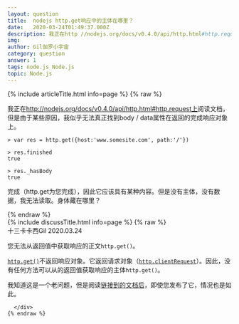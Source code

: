 ```yaml
---
layout: question
title:  nodejs http.get响应中的主体在哪里？
date:   2020-03-24T01:49:37.000Z
description: 我正在http //nodejs.org/docs/v0.4.0/api/http.html#http.request上阅读文档，但是由于某些原因，我似乎...
img: 
author: Gil伽罗小宇宙
category: question
answer: 1
tags: node.js Node.js
topic: Node.js
---
```

<div class="article-root">
  <div class="article">
    {% include articleTitle.html info=page %}
    {% raw %}
    <div class="article-content"><p><font style="vertical-align: inherit;"><font style="vertical-align: inherit;">我正在</font></font><a href="http://nodejs.org/docs/v0.4.0/api/http.html#http.request" rel="noreferrer"><font style="vertical-align: inherit;"><font style="vertical-align: inherit;">http://nodejs.org/docs/v0.4.0/api/http.html#http.request上</font></font></a><font style="vertical-align: inherit;"><font style="vertical-align: inherit;">阅读文档</font><font style="vertical-align: inherit;">，但是由于某些原因，我似乎无法真正找到body / data属性在返回的完成响应对象上。  </font></font></p>

<pre><code>&gt; var res = http.get({host:'www.somesite.com', path:'/'})<font></font>
<font></font>
&gt; res.finished<font></font>
true<font></font>
<font></font>
&gt; res._hasBody<font></font>
true<font></font>
</code></pre>

<p><font style="vertical-align: inherit;"><font style="vertical-align: inherit;">完成（http.get为您完成），因此它应该具有某种内容。</font><font style="vertical-align: inherit;">但是没有主体，没有数据，我无法读取。</font><font style="vertical-align: inherit;">身体藏在哪里？</font></font></p></div>
    {% endraw %}
  </div>

  <div class="discuss-wrapper">
    {% include discussTitle.html info=page %}
    {% raw %}
    <div class="discuss-item">
        <div class="discuss-parent">
          <div class="discuss-meta">
            <span class="discuss-user">十三卡卡西Gil</span>
            <span class="discuss-time">2020.03.24</span>
          </div>
          <div class="discuss-comment"><p><font style="vertical-align: inherit;"><font style="vertical-align: inherit;">您无法从返回值中获取响应的正文</font></font><code>http.get()</code><font style="vertical-align: inherit;"><font style="vertical-align: inherit;">。</font></font></p>

<p><a href="https://nodejs.org/docs/latest-v8.x/api/http.html#http_http_get_options_callback" rel="nofollow noreferrer"><code>http.get()</code></a><font style="vertical-align: inherit;"><font style="vertical-align: inherit;">不返回响应对象。</font><font style="vertical-align: inherit;">它返回请求对象（</font></font><a href="https://nodejs.org/docs/latest-v8.x/api/http.html#http_class_http_clientrequest" rel="nofollow noreferrer"><code>http.clientRequest</code></a><font style="vertical-align: inherit;"><font style="vertical-align: inherit;">）。</font><font style="vertical-align: inherit;">因此，没有任何方法可以从的返回值获取响应的主体</font></font><code>http.get()</code><font style="vertical-align: inherit;"><font style="vertical-align: inherit;">。</font></font></p>

<p><font style="vertical-align: inherit;"><font style="vertical-align: inherit;">我知道这是一个老问题，但是阅读</font></font><a href="https://nodejs.org/docs/v0.4.0/api/http.html#http.request" rel="nofollow noreferrer"><font style="vertical-align: inherit;"><font style="vertical-align: inherit;">链接到的文档后</font></font></a><font style="vertical-align: inherit;"><font style="vertical-align: inherit;">，即使您发布了它，情况也是如此。</font></font></p></div>
        </div>
        
      </div>
    {% endraw %}
  </div>
<div>
